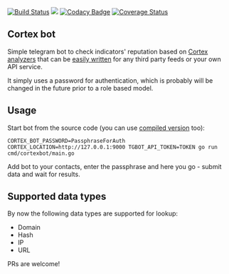 [![Build Status](https://travis-ci.org/ilyaglow/cortex-tgbot.svg?branch=master)](https://travis-ci.org/ilyaglow/cortex-tgbot) [![](https://godoc.org/github.com/ilyaglow/cortex-tgbot?status.svg)](http://godoc.org/github.com/ilyaglow/cortex-tgbot) [![Codacy Badge](https://api.codacy.com/project/badge/Grade/a75cbc20a3524962bb182814048cd186)](https://www.codacy.com/app/ilyaglow/cortex-tgbot?utm_source=github.com&amp;utm_medium=referral&amp;utm_content=ilyaglow/cortex-tgbot&amp;utm_campaign=Badge_Grade) [![Coverage Status](https://coveralls.io/repos/github/ilyaglow/cortex-tgbot/badge.svg?branch=master)](https://coveralls.io/github/ilyaglow/cortex-tgbot?branch=master)

Cortex bot
----------

Simple telegram bot to check indicators' reputation based on [Cortex](https://github.com/CERT-BDF/Cortex) [analyzers](https://github.com/CERT-BDF/Cortex-Analyzers) that can be [easily written](https://github.com/CERT-BDF/CortexDocs/blob/master/api/how-to-create-an-analyzer.md) for any third party feeds or your own API service.

It simply uses a password for authentication, which is probably will be changed in the future prior to a role based model.

## Usage

Start bot from the source code (you can use [compiled version](https://github.com/ilyaglow/cortex-tgbot/releases) too):

```
CORTEX_BOT_PASSWORD=PassphraseForAuth CORTEX_LOCATION=http://127.0.0.1:9000 TGBOT_API_TOKEN=TOKEN go run cmd/cortexbot/main.go
```

Add bot to your contacts, enter the passphrase and here you go - submit data and wait for results.

## Supported data types

By now the following data types are supported for lookup:
* Domain
* Hash
* IP
* URL


PRs are welcome!
